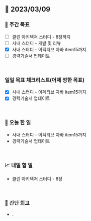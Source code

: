 ## 📅 2023/03/09


### 👏 주간 목표

- [ ] 클린 아키텍쳐 스터디 - 8장까지
- [ ] 사내 스터디 - 개발 및 리뷰
- [x] 사내 스터디 - 이펙티브 자바 item15까지
- [ ] 경력기술서 업데이트

<br/>

### 일일 목표 체크리스트(어제 정한 목표)

- [x] 사내 스터디 - 이펙티브 자바 item15까지
- [x] 경력기술서 업데이트

<br/>

### 💯 오늘 한 일

- 사내 스터디 - 이펙티브 자바 item15까지
- 경력기술서 업데이트

<br/>

### 📈 내일 할 일

- 클린 아키텍쳐 스터디 - 8장
  
<br/>

### 🤔 간단 회고

- .
 
